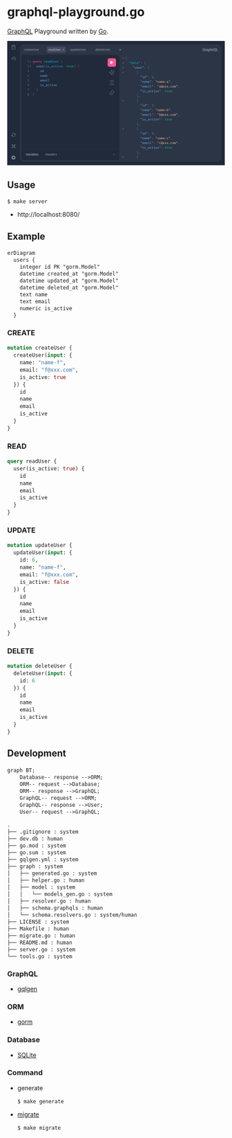 # graphql-playground.go
[GraphQL](https://graphql.org/) Playground written by [Go](https://go.dev/).

![Screenshot01.png](https://github.com/ghsable/graphql-playground.go/blob/main/.readme/Screenshot01.png?raw=true)

## Usage
```console
$ make server
```
- http://localhost:8080/

## Example
```mermaid
erDiagram
  users {
    integer id PK "gorm.Model"
    datetime created_at "gorm.Model"
    datetime updated_at "gorm.Model"
    datetime deleted_at "gorm.Model"
    text name
    text email
    numeric is_active
  }
```

### CREATE
```graphql
mutation createUser {
  createUser(input: {
    name: "name-f",
    email: "f@xxx.com",
    is_active: true
  }) {
    id
    name
    email
    is_active
  }
}
```

### READ
```graphql
query readUser {
  user(is_active: true) {
    id
    name
    email
    is_active
  }
}
```

### UPDATE
```graphql
mutation updateUser {
  updateUser(input: {
    id: 6,
    name: "name-f",
    email: "f@xxx.com",
    is_active: false
  }) {
    id
    name
    email
    is_active
  }
}
```

### DELETE
```graphql
mutation deleteUser {
  deleteUser(input: {
    id: 6
  }) {
    id
    name
    email
    is_active
  }
}
```

## Development
```mermaid
graph BT;
    Database-- response -->ORM;
    ORM-- request -->Database;
    ORM-- response -->GraphQL;
    GraphQL-- request -->ORM;
    GraphQL-- response -->User;
    User-- request -->GraphQL;
```
```console
.
├── .gitignore : system
├── dev.db : human
├── go.mod : system
├── go.sum : system
├── gqlgen.yml : system
├── graph : system
│   ├── generated.go : system
│   ├── helper.go : human
│   ├── model : system
│   │   └── models_gen.go : system
│   ├── resolver.go : human
│   ├── schema.graphqls : human
│   └── schema.resolvers.go : system/human
├── LICENSE : system
├── Makefile : human
├── migrate.go : human
├── README.md : human
├── server.go : system
└── tools.go : system
```

### GraphQL
- [gqlgen](https://github.com/99designs/gqlgen)

### ORM
- [gorm](https://github.com/go-gorm/gorm)

### Database
- [SQLite](https://sqlite.org/index.html)

### Command
- generate
  ```console
  $ make generate
  ```

- [migrate](https://github.com/ghsable/graphql-playground.go/blob/main/migrate.go)
  ```console
  $ make migrate
  ```
